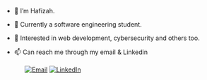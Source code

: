 - 👋 I’m Hafizah.
- 👀 Currently a software engineering student.
- 🌱 Interested in web development, cybersecurity and others too.

- 📫 Can reach me through my email & Linkedin<br><br>
&nbsp;&nbsp;&nbsp;&nbsp;&nbsp;&nbsp;[<img alt="Email" src="https://img.shields.io/badge/Email-white.svg?&style=for-the-badge&logo=Gmail&logoColor=red" />](hafizah.rmli@gmail.com)
[<img alt="LinkedIn" src="https://img.shields.io/badge/LinkedIn-%230E76A8.svg?&style=for-the-badge&logo=LinkedIn&logoColor=white" />](linkedin.com/in/hfzhrmli)

<!---
Hafiiii/Hafiiii is a ✨ special ✨ repository because its `README.md` (this file) appears on your GitHub profile.
You can click the Preview link to take a look at your changes.
--->
